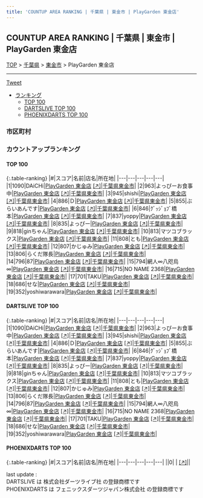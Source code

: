 ```yaml
---
title: 'COUNTUP AREA RANKING | 千葉県 | 東金市 | PlayGarden 東金店'
---
```

## COUNTUP AREA RANKING | 千葉県 | 東金市 | PlayGarden 東金店

[TOP](/darts/rank/) > [千葉県](/darts/rank/千葉県/) > [東金市](/darts/rank/千葉県/東金市/) > PlayGarden 東金店

___

<a href="https://twitter.com/share?ref_src=twsrc%5Etfw" data-text="COUNTUP AREA RANKING | 千葉県東金市PlayGarden 東金店" class="twitter-share-button" data-hashtags="DARTSLIVE,PHOENIXDARTS,darts,ダーツ" data-show-count="false">Tweet</a>

* [ランキング](#カウントアップランキング)
    * [TOP 100](#top-100)
    * [DARTSLIVE TOP 100](#dartslive-top-100)
    * [PHOENIXDARTS TOP 100](#phoenixdarts-top-100)

### 市区町村

<ul>

</ul>

### カウントアップランキング

#### TOP 100



{:.table-ranking}
|#|スコア|名前|店名|所在地|
|---|---|---|---|---|
|1|1090|<span class="rank-name-dl">DAiCHi</span>|<a href="/darts/rank/shops/aa5e762b135dab59790ab824ce8730e5.html">PlayGarden 東金店</a> <a href="https://search.dartslive.com/jp/shop/aa5e762b135dab59790ab824ce8730e5">[↗]</a>|<a href="/darts/rank/千葉県/東金市">千葉県東金市</a>|
|2|963|<span class="rank-name-dl">よっぴーお食事中</span>|<a href="/darts/rank/shops/aa5e762b135dab59790ab824ce8730e5.html">PlayGarden 東金店</a> <a href="https://search.dartslive.com/jp/shop/aa5e762b135dab59790ab824ce8730e5">[↗]</a>|<a href="/darts/rank/千葉県/東金市">千葉県東金市</a>|
|3|945|<span class="rank-name-dl">shishi</span>|<a href="/darts/rank/shops/aa5e762b135dab59790ab824ce8730e5.html">PlayGarden 東金店</a> <a href="https://search.dartslive.com/jp/shop/aa5e762b135dab59790ab824ce8730e5">[↗]</a>|<a href="/darts/rank/千葉県/東金市">千葉県東金市</a>|
|4|886|<span class="rank-name-dl">Ｄ</span>|<a href="/darts/rank/shops/aa5e762b135dab59790ab824ce8730e5.html">PlayGarden 東金店</a> <a href="https://search.dartslive.com/jp/shop/aa5e762b135dab59790ab824ce8730e5">[↗]</a>|<a href="/darts/rank/千葉県/東金市">千葉県東金市</a>|
|5|855|<span class="rank-name-dl">ぶらいあんです</span>|<a href="/darts/rank/shops/aa5e762b135dab59790ab824ce8730e5.html">PlayGarden 東金店</a> <a href="https://search.dartslive.com/jp/shop/aa5e762b135dab59790ab824ce8730e5">[↗]</a>|<a href="/darts/rank/千葉県/東金市">千葉県東金市</a>|
|6|846|<span class="rank-name-dl">ｸﾞｯｼﾞｮﾌﾞ橋本</span>|<a href="/darts/rank/shops/aa5e762b135dab59790ab824ce8730e5.html">PlayGarden 東金店</a> <a href="https://search.dartslive.com/jp/shop/aa5e762b135dab59790ab824ce8730e5">[↗]</a>|<a href="/darts/rank/千葉県/東金市">千葉県東金市</a>|
|7|837|<span class="rank-name-dl">yoppy</span>|<a href="/darts/rank/shops/aa5e762b135dab59790ab824ce8730e5.html">PlayGarden 東金店</a> <a href="https://search.dartslive.com/jp/shop/aa5e762b135dab59790ab824ce8730e5">[↗]</a>|<a href="/darts/rank/千葉県/東金市">千葉県東金市</a>|
|8|835|<span class="rank-name-dl">よっぴー</span>|<a href="/darts/rank/shops/aa5e762b135dab59790ab824ce8730e5.html">PlayGarden 東金店</a> <a href="https://search.dartslive.com/jp/shop/aa5e762b135dab59790ab824ce8730e5">[↗]</a>|<a href="/darts/rank/千葉県/東金市">千葉県東金市</a>|
|9|818|<span class="rank-name-dl">ginちゃん</span>|<a href="/darts/rank/shops/aa5e762b135dab59790ab824ce8730e5.html">PlayGarden 東金店</a> <a href="https://search.dartslive.com/jp/shop/aa5e762b135dab59790ab824ce8730e5">[↗]</a>|<a href="/darts/rank/千葉県/東金市">千葉県東金市</a>|
|10|813|<span class="rank-name-dl">マツコブラックス</span>|<a href="/darts/rank/shops/aa5e762b135dab59790ab824ce8730e5.html">PlayGarden 東金店</a> <a href="https://search.dartslive.com/jp/shop/aa5e762b135dab59790ab824ce8730e5">[↗]</a>|<a href="/darts/rank/千葉県/東金市">千葉県東金市</a>|
|11|808|<span class="rank-name-dl">とも</span>|<a href="/darts/rank/shops/aa5e762b135dab59790ab824ce8730e5.html">PlayGarden 東金店</a> <a href="https://search.dartslive.com/jp/shop/aa5e762b135dab59790ab824ce8730e5">[↗]</a>|<a href="/darts/rank/千葉県/東金市">千葉県東金市</a>|
|12|807|<span class="rank-name-dl">かじゅみ</span>|<a href="/darts/rank/shops/aa5e762b135dab59790ab824ce8730e5.html">PlayGarden 東金店</a> <a href="https://search.dartslive.com/jp/shop/aa5e762b135dab59790ab824ce8730e5">[↗]</a>|<a href="/darts/rank/千葉県/東金市">千葉県東金市</a>|
|13|806|<span class="rank-name-dl">らくだ隊長</span>|<a href="/darts/rank/shops/aa5e762b135dab59790ab824ce8730e5.html">PlayGarden 東金店</a> <a href="https://search.dartslive.com/jp/shop/aa5e762b135dab59790ab824ce8730e5">[↗]</a>|<a href="/darts/rank/千葉県/東金市">千葉県東金市</a>|
|14|796|<span class="rank-name-dl">87</span>|<a href="/darts/rank/shops/aa5e762b135dab59790ab824ce8730e5.html">PlayGarden 東金店</a> <a href="https://search.dartslive.com/jp/shop/aa5e762b135dab59790ab824ce8730e5">[↗]</a>|<a href="/darts/rank/千葉県/東金市">千葉県東金市</a>|
|15|794|<span class="rank-name-dl">網人∞八咫烏∞</span>|<a href="/darts/rank/shops/aa5e762b135dab59790ab824ce8730e5.html">PlayGarden 東金店</a> <a href="https://search.dartslive.com/jp/shop/aa5e762b135dab59790ab824ce8730e5">[↗]</a>|<a href="/darts/rank/千葉県/東金市">千葉県東金市</a>|
|16|715|<span class="rank-name-dl">NO NAME 2368</span>|<a href="/darts/rank/shops/aa5e762b135dab59790ab824ce8730e5.html">PlayGarden 東金店</a> <a href="https://search.dartslive.com/jp/shop/aa5e762b135dab59790ab824ce8730e5">[↗]</a>|<a href="/darts/rank/千葉県/東金市">千葉県東金市</a>|
|17|701|<span class="rank-name-dl">TAKU</span>|<a href="/darts/rank/shops/aa5e762b135dab59790ab824ce8730e5.html">PlayGarden 東金店</a> <a href="https://search.dartslive.com/jp/shop/aa5e762b135dab59790ab824ce8730e5">[↗]</a>|<a href="/darts/rank/千葉県/東金市">千葉県東金市</a>|
|18|686|<span class="rank-name-dl">せな</span>|<a href="/darts/rank/shops/aa5e762b135dab59790ab824ce8730e5.html">PlayGarden 東金店</a> <a href="https://search.dartslive.com/jp/shop/aa5e762b135dab59790ab824ce8730e5">[↗]</a>|<a href="/darts/rank/千葉県/東金市">千葉県東金市</a>|
|19|352|<span class="rank-name-dl">yoshiwarawara</span>|<a href="/darts/rank/shops/aa5e762b135dab59790ab824ce8730e5.html">PlayGarden 東金店</a> <a href="https://search.dartslive.com/jp/shop/aa5e762b135dab59790ab824ce8730e5">[↗]</a>|<a href="/darts/rank/千葉県/東金市">千葉県東金市</a>|


#### DARTSLIVE TOP 100



{:.table-ranking}
|#|スコア|名前|店名|所在地|
|---|---|---|---|---|
|1|1090|<span class="rank-name-dl">DAiCHi</span>|<a href="/darts/rank/shops/aa5e762b135dab59790ab824ce8730e5.html">PlayGarden 東金店</a> <a href="https://search.dartslive.com/jp/shop/aa5e762b135dab59790ab824ce8730e5">[↗]</a>|<a href="/darts/rank/千葉県/東金市">千葉県東金市</a>|
|2|963|<span class="rank-name-dl">よっぴーお食事中</span>|<a href="/darts/rank/shops/aa5e762b135dab59790ab824ce8730e5.html">PlayGarden 東金店</a> <a href="https://search.dartslive.com/jp/shop/aa5e762b135dab59790ab824ce8730e5">[↗]</a>|<a href="/darts/rank/千葉県/東金市">千葉県東金市</a>|
|3|945|<span class="rank-name-dl">shishi</span>|<a href="/darts/rank/shops/aa5e762b135dab59790ab824ce8730e5.html">PlayGarden 東金店</a> <a href="https://search.dartslive.com/jp/shop/aa5e762b135dab59790ab824ce8730e5">[↗]</a>|<a href="/darts/rank/千葉県/東金市">千葉県東金市</a>|
|4|886|<span class="rank-name-dl">Ｄ</span>|<a href="/darts/rank/shops/aa5e762b135dab59790ab824ce8730e5.html">PlayGarden 東金店</a> <a href="https://search.dartslive.com/jp/shop/aa5e762b135dab59790ab824ce8730e5">[↗]</a>|<a href="/darts/rank/千葉県/東金市">千葉県東金市</a>|
|5|855|<span class="rank-name-dl">ぶらいあんです</span>|<a href="/darts/rank/shops/aa5e762b135dab59790ab824ce8730e5.html">PlayGarden 東金店</a> <a href="https://search.dartslive.com/jp/shop/aa5e762b135dab59790ab824ce8730e5">[↗]</a>|<a href="/darts/rank/千葉県/東金市">千葉県東金市</a>|
|6|846|<span class="rank-name-dl">ｸﾞｯｼﾞｮﾌﾞ橋本</span>|<a href="/darts/rank/shops/aa5e762b135dab59790ab824ce8730e5.html">PlayGarden 東金店</a> <a href="https://search.dartslive.com/jp/shop/aa5e762b135dab59790ab824ce8730e5">[↗]</a>|<a href="/darts/rank/千葉県/東金市">千葉県東金市</a>|
|7|837|<span class="rank-name-dl">yoppy</span>|<a href="/darts/rank/shops/aa5e762b135dab59790ab824ce8730e5.html">PlayGarden 東金店</a> <a href="https://search.dartslive.com/jp/shop/aa5e762b135dab59790ab824ce8730e5">[↗]</a>|<a href="/darts/rank/千葉県/東金市">千葉県東金市</a>|
|8|835|<span class="rank-name-dl">よっぴー</span>|<a href="/darts/rank/shops/aa5e762b135dab59790ab824ce8730e5.html">PlayGarden 東金店</a> <a href="https://search.dartslive.com/jp/shop/aa5e762b135dab59790ab824ce8730e5">[↗]</a>|<a href="/darts/rank/千葉県/東金市">千葉県東金市</a>|
|9|818|<span class="rank-name-dl">ginちゃん</span>|<a href="/darts/rank/shops/aa5e762b135dab59790ab824ce8730e5.html">PlayGarden 東金店</a> <a href="https://search.dartslive.com/jp/shop/aa5e762b135dab59790ab824ce8730e5">[↗]</a>|<a href="/darts/rank/千葉県/東金市">千葉県東金市</a>|
|10|813|<span class="rank-name-dl">マツコブラックス</span>|<a href="/darts/rank/shops/aa5e762b135dab59790ab824ce8730e5.html">PlayGarden 東金店</a> <a href="https://search.dartslive.com/jp/shop/aa5e762b135dab59790ab824ce8730e5">[↗]</a>|<a href="/darts/rank/千葉県/東金市">千葉県東金市</a>|
|11|808|<span class="rank-name-dl">とも</span>|<a href="/darts/rank/shops/aa5e762b135dab59790ab824ce8730e5.html">PlayGarden 東金店</a> <a href="https://search.dartslive.com/jp/shop/aa5e762b135dab59790ab824ce8730e5">[↗]</a>|<a href="/darts/rank/千葉県/東金市">千葉県東金市</a>|
|12|807|<span class="rank-name-dl">かじゅみ</span>|<a href="/darts/rank/shops/aa5e762b135dab59790ab824ce8730e5.html">PlayGarden 東金店</a> <a href="https://search.dartslive.com/jp/shop/aa5e762b135dab59790ab824ce8730e5">[↗]</a>|<a href="/darts/rank/千葉県/東金市">千葉県東金市</a>|
|13|806|<span class="rank-name-dl">らくだ隊長</span>|<a href="/darts/rank/shops/aa5e762b135dab59790ab824ce8730e5.html">PlayGarden 東金店</a> <a href="https://search.dartslive.com/jp/shop/aa5e762b135dab59790ab824ce8730e5">[↗]</a>|<a href="/darts/rank/千葉県/東金市">千葉県東金市</a>|
|14|796|<span class="rank-name-dl">87</span>|<a href="/darts/rank/shops/aa5e762b135dab59790ab824ce8730e5.html">PlayGarden 東金店</a> <a href="https://search.dartslive.com/jp/shop/aa5e762b135dab59790ab824ce8730e5">[↗]</a>|<a href="/darts/rank/千葉県/東金市">千葉県東金市</a>|
|15|794|<span class="rank-name-dl">網人∞八咫烏∞</span>|<a href="/darts/rank/shops/aa5e762b135dab59790ab824ce8730e5.html">PlayGarden 東金店</a> <a href="https://search.dartslive.com/jp/shop/aa5e762b135dab59790ab824ce8730e5">[↗]</a>|<a href="/darts/rank/千葉県/東金市">千葉県東金市</a>|
|16|715|<span class="rank-name-dl">NO NAME 2368</span>|<a href="/darts/rank/shops/aa5e762b135dab59790ab824ce8730e5.html">PlayGarden 東金店</a> <a href="https://search.dartslive.com/jp/shop/aa5e762b135dab59790ab824ce8730e5">[↗]</a>|<a href="/darts/rank/千葉県/東金市">千葉県東金市</a>|
|17|701|<span class="rank-name-dl">TAKU</span>|<a href="/darts/rank/shops/aa5e762b135dab59790ab824ce8730e5.html">PlayGarden 東金店</a> <a href="https://search.dartslive.com/jp/shop/aa5e762b135dab59790ab824ce8730e5">[↗]</a>|<a href="/darts/rank/千葉県/東金市">千葉県東金市</a>|
|18|686|<span class="rank-name-dl">せな</span>|<a href="/darts/rank/shops/aa5e762b135dab59790ab824ce8730e5.html">PlayGarden 東金店</a> <a href="https://search.dartslive.com/jp/shop/aa5e762b135dab59790ab824ce8730e5">[↗]</a>|<a href="/darts/rank/千葉県/東金市">千葉県東金市</a>|
|19|352|<span class="rank-name-dl">yoshiwarawara</span>|<a href="/darts/rank/shops/aa5e762b135dab59790ab824ce8730e5.html">PlayGarden 東金店</a> <a href="https://search.dartslive.com/jp/shop/aa5e762b135dab59790ab824ce8730e5">[↗]</a>|<a href="/darts/rank/千葉県/東金市">千葉県東金市</a>|


#### PHOENIXDARTS TOP 100



{:.table-ranking}
|#|スコア|名前|店名|所在地|
|---|---|---|---|---|
||0|<span class="rank-name-dl"> </span>|<a href="/darts/rank/shops/.html"></a> <a href="">[↗]</a>|<a href="/darts/rank//"></a>|


<div class="footer border-top border-gray-light mt-5 pt-3 text-right text-gray">
    last update : <span style="font-weight: italic" id="foot_last_modified"></span><br />
    DARTSLIVE は 株式会社ダーツライブ社 の登録商標です<br />
    PHOENIXDARTS は フェニックスダーツジャパン株式会社 の登録商標です<br />
</div>

<script src="https://cdnjs.cloudflare.com/ajax/libs/jquery.tablesorter/2.31.3/js/jquery.tablesorter.min.js" integrity="sha512-qzgd5cYSZcosqpzpn7zF2ZId8f/8CHmFKZ8j7mU4OUXTNRd5g+ZHBPsgKEwoqxCtdQvExE5LprwwPAgoicguNg==" crossorigin="anonymous" referrerpolicy="no-referrer"></script>
<link rel="stylesheet" href="https://cdnjs.cloudflare.com/ajax/libs/jquery.tablesorter/2.31.3/css/theme.default.min.css" integrity="sha512-wghhOJkjQX0Lh3NSWvNKeZ0ZpNn+SPVXX1Qyc9OCaogADktxrBiBdKGDoqVUOyhStvMBmJQ8ZdMHiR3wuEq8+w==" crossorigin="anonymous" referrerpolicy="no-referrer" />
<script>
$(function() {
    $(".table-ranking").tablesorter({sortList:[[0, 0]]});
    $("#foot_last_modified").text(formatDate(new Date(document.lastModified), 'yyyy-MM-dd HH:mm:ss'));
});
</script>

<script async src="https://platform.twitter.com/widgets.js" charset="utf-8"></script>